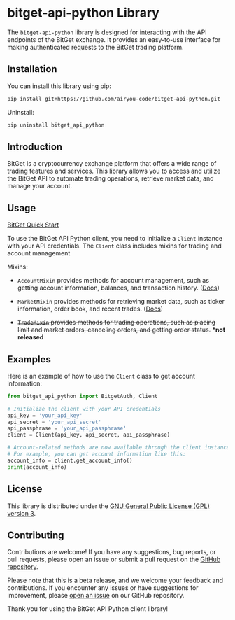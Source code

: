 # bitget-api-python Library

The `bitget-api-python` library is designed for interacting with the API endpoints of the BitGet exchange. It provides an easy-to-use interface for making authenticated requests to the BitGet trading platform.

## Installation

You can install this library using pip:

```bash
pip install git+https://github.com/airyou-code/bitget-api-python.git
```

Uninstall:

```bash
pip uninstall bitget_api_python 
```

## Introduction

BitGet is a cryptocurrency exchange platform that offers a wide range of trading features and services. This library allows you to access and utilize the BitGet API to automate trading operations, retrieve market data, and manage your account.



## Usage

[BitGet Quick Start](https://www.bitget.com/api-doc/common/quick-start)

To use the BitGet API Python client, you need to initialize a `Client` instance with your API credentials. The `Client` class includes mixins for trading and account management

Mixins:
 - `AccountMixin` provides methods for account management, such as getting account information, balances, and transaction history. ([Docs](docs/accountmixin.md))

 - `MarketMixin` provides methods for retrieving market data, such as ticker information, order book, and recent trades. ([Docs](docs/marketmixin.md))

 - ~~`TradeMixin` provides methods for trading operations, such as placing limit and market orders, canceling orders, and getting order status.~~ ***not released**

 <!-- - `BitgetAuth` class is used to sign requests with your API credentials. This class is used internally by the

 - `Client` class, and you do not need to use it directly. -->

## Examples

Here is an example of how to use the `Client` class to get account information:

```python
from bitget_api_python import BitgetAuth, Client

# Initialize the client with your API credentials
api_key = 'your_api_key'
api_secret = 'your_api_secret'
api_passphrase = 'your_api_passphrase'
client = Client(api_key, api_secret, api_passphrase)

# Account-related methods are now available through the client instance.
# For example, you can get account information like this:
account_info = client.get_account_info()
print(account_info)
```

## License

This library is distributed under the [GNU General Public License (GPL) version 3](LICENSE).
## Contributing

Contributions are welcome! If you have any suggestions, bug reports, or pull requests, please open an issue or submit a pull request on the [GitHub repository](https://github.com/airyou-code/bitget-api-python).

Please note that this is a beta release, and we welcome your feedback and contributions. If you encounter any issues or have suggestions for improvement, please [open an issue](https://github.com/airyou-code/bitget-api-python/issues) on our GitHub repository.

Thank you for using the BitGet API Python client library!
